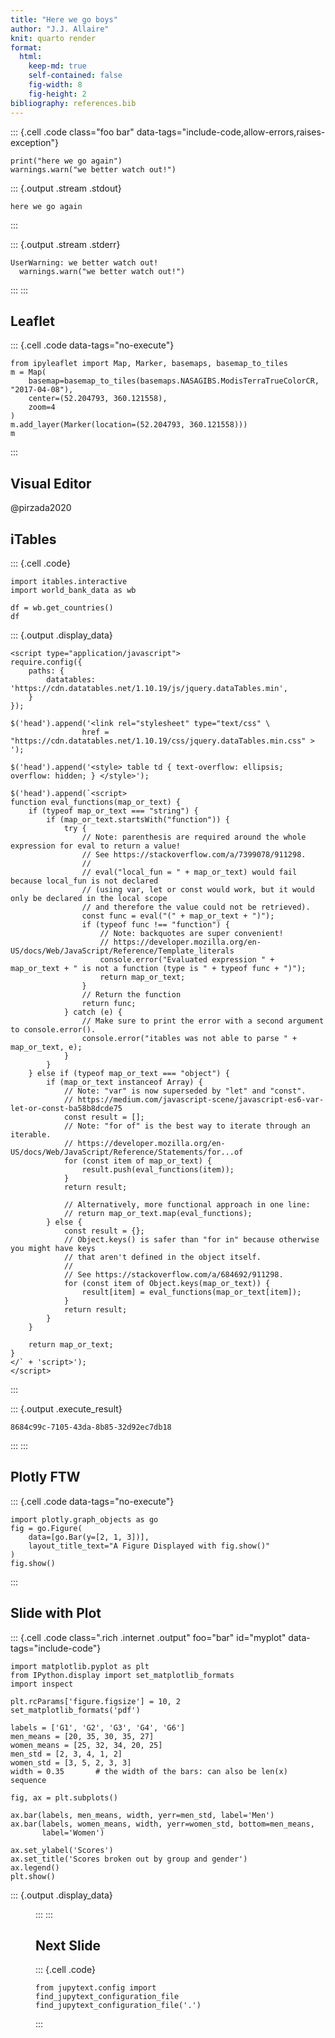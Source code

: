 ```yaml
---
title: "Here we go boys"
author: "J.J. Allaire"
knit: quarto render
format:
  html:
    keep-md: true
    self-contained: false
    fig-width: 8
    fig-height: 2
bibliography: references.bib
---
```


::: {.cell .code class="foo bar" data-tags="include-code,allow-errors,raises-exception"}
```{.python}
print("here we go again")
warnings.warn("we better watch out!")
```

::: {.output .stream .stdout}
```
here we go again

```
:::

::: {.output .stream .stderr}
```
UserWarning: we better watch out!
  warnings.warn("we better watch out!")

```
:::
:::


## Leaflet

::: {.cell .code data-tags="no-execute"}
```{.python}
from ipyleaflet import Map, Marker, basemaps, basemap_to_tiles
m = Map(
    basemap=basemap_to_tiles(basemaps.NASAGIBS.ModisTerraTrueColorCR, "2017-04-08"),
    center=(52.204793, 360.121558),
    zoom=4
)
m.add_layer(Marker(location=(52.204793, 360.121558)))
m
```
:::


## Visual Editor

@pirzada2020

## iTables

::: {.cell .code}
```{.python}
import itables.interactive
import world_bank_data as wb

df = wb.get_countries()
df
```

::: {.output .display_data}
```{=html}
<script type="application/javascript">
require.config({
    paths: {
        datatables: 'https://cdn.datatables.net/1.10.19/js/jquery.dataTables.min',
    }
});

$('head').append('<link rel="stylesheet" type="text/css" \
                href = "https://cdn.datatables.net/1.10.19/css/jquery.dataTables.min.css" > ');

$('head').append('<style> table td { text-overflow: ellipsis; overflow: hidden; } </style>');

$('head').append(`<script>
function eval_functions(map_or_text) {
    if (typeof map_or_text === "string") {
        if (map_or_text.startsWith("function")) {
            try {
                // Note: parenthesis are required around the whole expression for eval to return a value!
                // See https://stackoverflow.com/a/7399078/911298.
                //
                // eval("local_fun = " + map_or_text) would fail because local_fun is not declared
                // (using var, let or const would work, but it would only be declared in the local scope
                // and therefore the value could not be retrieved).
                const func = eval("(" + map_or_text + ")");
                if (typeof func !== "function") {
                    // Note: backquotes are super convenient!
                    // https://developer.mozilla.org/en-US/docs/Web/JavaScript/Reference/Template_literals
                    console.error("Evaluated expression " + map_or_text + " is not a function (type is " + typeof func + ")");
                    return map_or_text;
                }
                // Return the function
                return func;
            } catch (e) {
                // Make sure to print the error with a second argument to console.error().
                console.error("itables was not able to parse " + map_or_text, e);
            }
        }
    } else if (typeof map_or_text === "object") {
        if (map_or_text instanceof Array) {
            // Note: "var" is now superseded by "let" and "const".
            // https://medium.com/javascript-scene/javascript-es6-var-let-or-const-ba58b8dcde75
            const result = [];
            // Note: "for of" is the best way to iterate through an iterable.
            // https://developer.mozilla.org/en-US/docs/Web/JavaScript/Reference/Statements/for...of
            for (const item of map_or_text) {
                result.push(eval_functions(item));
            }
            return result;

            // Alternatively, more functional approach in one line:
            // return map_or_text.map(eval_functions);
        } else {
            const result = {};
            // Object.keys() is safer than "for in" because otherwise you might have keys
            // that aren't defined in the object itself.
            //
            // See https://stackoverflow.com/a/684692/911298.
            for (const item of Object.keys(map_or_text)) {
                result[item] = eval_functions(map_or_text[item]);
            }
            return result;
        }
    }

    return map_or_text;
}
</` + 'script>');
</script>
```
:::

::: {.output .execute_result}
```{=html}
8684c99c-7105-43da-8b85-32d92ec7db18
```

:::
:::

## Plotly FTW

::: {.cell .code data-tags="no-execute"}
```{.python}
import plotly.graph_objects as go
fig = go.Figure(
    data=[go.Bar(y=[2, 1, 3])],
    layout_title_text="A Figure Displayed with fig.show()"
)
fig.show()
```
:::

## Slide with Plot

::: {.cell .code class=".rich .internet .output" foo="bar" id="myplot" data-tags="include-code"}
```{.python}
import matplotlib.pyplot as plt
from IPython.display import set_matplotlib_formats
import inspect

plt.rcParams['figure.figsize'] = 10, 2
set_matplotlib_formats('pdf')

labels = ['G1', 'G2', 'G3', 'G4', 'G6']
men_means = [20, 35, 30, 35, 27]
women_means = [25, 32, 34, 20, 25]
men_std = [2, 3, 4, 1, 2]
women_std = [3, 5, 2, 3, 3]
width = 0.35       # the width of the bars: can also be len(x) sequence

fig, ax = plt.subplots()

ax.bar(labels, men_means, width, yerr=men_std, label='Men')
ax.bar(labels, women_means, width, yerr=women_std, bottom=men_means,
       label='Women')

ax.set_ylabel('Scores')
ax.set_title('Scores broken out by group and gender')
ax.legend()
plt.show()
```

::: {.output .display_data}
<Figure size 960x192 with 1 Axes>
:::
:::


## Next Slide

::: {.cell .code}
```{.python}
from jupytext.config import find_jupytext_configuration_file
find_jupytext_configuration_file('.')
```
:::







